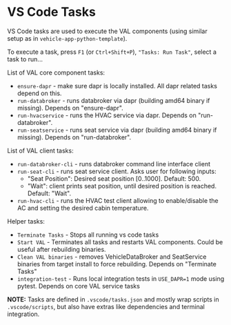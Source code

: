 # VS Code Tasks

VS Code tasks are used to execute the VAL components (using similar setup as in `vehicle-app-python-template`).

To execute a task, press `F1` (or `Ctrl+Shift+P`), `"Tasks: Run Task"`, select a task to run...

List of VAL core component tasks:

- `ensure-dapr` - make sure dapr is locally installed. All dapr related tasks depend on this.
- `run-databroker` - runs databroker via dapr (building amd64 binary if missing). Depends on "ensure-dapr".
- `run-hvacservice` - runs the HVAC service via dapr. Depends on "run-databroker".
- `run-seatservice` - runs seat service via dapr (building amd64 binary if missing). Depends on "run-databroker".

List of VAL client tasks:

- `run-databroker-cli` - runs databroker command line interface client
- `run-seat-cli` - runs seat service client. Asks user for following inputs:
  - "Seat Position": Desired seat position [0..1000]. Default: 500.
  - "Wait": client prints seat position, until desired position is reached. Default: "Wait".
- `run-hvac-cli` - runs the HVAC test client allowing to enable/disable the AC and setting the desired cabin temperature.

Helper tasks:

- `Terminate Tasks` - Stops all running vs code tasks
- `Start VAL` - Terminates all tasks and restarts VAL components. Could be useful after rebuilding binaries.
- `Clean VAL binaries` - removes VehicleDataBroker and SeatService binaries from target install to force rebuilding. Depends on "Terminate Tasks"
- `integration-test` - Runs local integration tests in `USE_DAPR=1` mode using pytest. Depends on core VAL service tasks

**NOTE:** Tasks are defined in `.vscode/tasks.json` and mostly wrap scripts in `.vscode/scripts`, but also have extras like dependencies and terminal integration.

